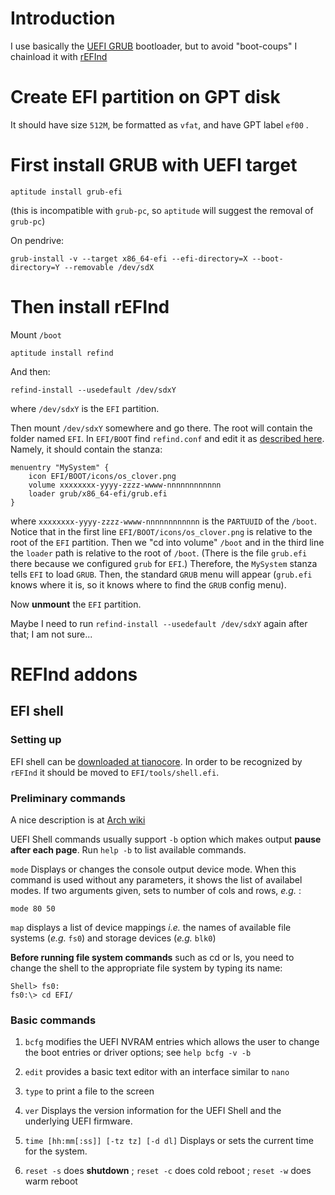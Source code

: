Introduction
============

I use basically the [UEFI GRUB](https://wiki.debian.org/GrubEFIReinstall) bootloader, 
but to avoid "boot-coups" I chainload it with [rEFInd](http://www.rodsbooks.com/refind/)


Create EFI partition on GPT disk
================================

It should have size `512M`, be formatted as `vfat`, and have GPT label `ef00` .


First install GRUB with UEFI target
===================================

    aptitude install grub-efi

(this is incompatible with `grub-pc`, so `aptitude` will suggest the removal of `grub-pc`)

On pendrive:

    grub-install -v --target x86_64-efi --efi-directory=X --boot-directory=Y --removable /dev/sdX


Then install rEFInd
===================

Mount `/boot`

    aptitude install refind

And then:

    refind-install --usedefault /dev/sdxY

where `/dev/sdxY` is the `EFI` partition.

Then mount `/dev/sdxY` somewhere and go there. The root will contain the folder named `EFI`.
In `EFI/BOOT` find `refind.conf` and edit it as [described here](http://www.rodsbooks.com/refind/configfile.html). 
Namely, it should contain the stanza:


    menuentry "MySystem" {
        icon EFI/BOOT/icons/os_clover.png
        volume xxxxxxxx-yyyy-zzzz-wwww-nnnnnnnnnnnn
        loader grub/x86_64-efi/grub.efi 
    }

where `xxxxxxxx-yyyy-zzzz-wwww-nnnnnnnnnnnn` is the `PARTUUID` of the `/boot`.
Notice that in the first line `EFI/BOOT/icons/os_clover.png` is relative to the root of the `EFI` partition.
Then we "cd into volume" `/boot` and in the third line the  `loader` path is relative to the root of `/boot`.
(There is the file `grub.efi` there because we configured `grub` for `EFI`.) Therefore, the `MySystem` stanza
tells `EFI` to load `GRUB`. Then, the standard `GRUB` menu will appear (`grub.efi` knows where it is, so it
knows where to find the `GRUB` config menu).

Now __unmount__ the `EFI` partition.

Maybe I need to run `refind-install --usedefault /dev/sdxY` again after that; I am not sure...


REFInd addons
=============

EFI shell
---------

### Setting up

EFI shell can be [downloaded at tianocore](https://github.com/tianocore/edk2/blob/master/ShellBinPkg/UefiShell/X64/Shell.efi).
In order to be recognized by `rEFInd` it should be moved to `EFI/tools/shell.efi`.

### Preliminary commands

A nice description is at [Arch wiki](https://wiki.archlinux.org/index.php/Unified_Extensible_Firmware_Interface#Important_UEFI_Shell_commands)

UEFI Shell commands usually support `-b` option which makes output __pause after each page__. Run `help -b` to list available commands.

`mode` Displays or changes the console output device mode. When this command is used without any parameters, it shows the list of availabel modes.
If two arguments given, sets to number of cols and rows, _e.g._ :

    mode 80 50

`map` displays a list of device mappings _i.e._ the names of available file systems (_e.g._ `fs0`) and storage devices (_e.g._ `blk0`)

__Before running file system commands__ such as cd or ls, you need to change the shell to the appropriate file system by typing its name:

    Shell> fs0:
    fs0:\> cd EFI/

### Basic commands

1. `bcfg` modifies the UEFI NVRAM entries which allows the user to change the boot entries or driver options; see `help bcfg -v -b`

2. `edit` provides a basic text editor with an interface similar to `nano`

3. `type` to print a file to the screen

4. `ver` Displays the version information for the UEFI Shell and the underlying UEFI firmware.

5. `time [hh:mm[:ss]] [-tz tz] [-d dl]` Displays or sets the current time for the system.

6. `reset -s` does __shutdown__ ; `reset -c` does cold reboot ; `reset -w` does warm reboot
